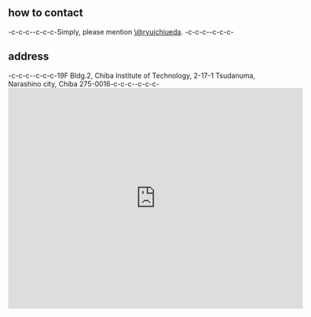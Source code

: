 <h2>how to contact</h2>-c-c-c--c-c-c-Simply, please mention <a href="https://twitter.com/ryuichiueda" target="_blank">\@ryuichiueda</a>. -c-c-c--c-c-c-<h2>address</h2>-c-c-c--c-c-c-19F Bldg.2, Chiba Institute of Technology, 2-17-1 Tsudanuma, Narashino city, Chiba 275-0016-c-c-c--c-c-c-<iframe src="https://www.google.com/maps/embed?pb=!1m18!1m12!1m3!1d3240.5188758417235!2d140.02136350000006!3d35.68884699999999!2m3!1f0!2f0!3f0!3m2!1i1024!2i768!4f13.1!3m3!1m2!1s0x602280271c38ab81%3A0x9b26ed71e15bb456!2z5Y2D6JGJ5bel5qWt5aSn5a2m!5e0!3m2!1sja!2sjp!4v1442668748838" width="600" height="450" frameborder="0" style="border:0" allowfullscreen></iframe>
